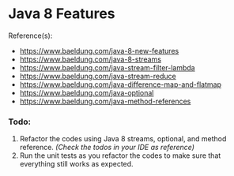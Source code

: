 # Java 8 Features

Reference(s):

- https://www.baeldung.com/java-8-new-features
- https://www.baeldung.com/java-8-streams
- https://www.baeldung.com/java-stream-filter-lambda
- https://www.baeldung.com/java-stream-reduce
- https://www.baeldung.com/java-difference-map-and-flatmap
- https://www.baeldung.com/java-optional
- https://www.baeldung.com/java-method-references

### Todo:

1. Refactor the codes using Java 8 streams, optional, and method reference. *(Check the todos in your IDE as reference)*
2. Run the unit tests as you refactor the codes to make sure that everything still works as expected.
